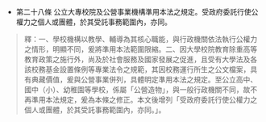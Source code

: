 * 第二十八條 公立大專校院及公營事業機構準用本法之規定。受政府委託行使公權力之個人或團體，於其受託事務範圍內，亦同。

> 釋：一、學校機構以教學、輔導為其核心職能，與行政機關依法執行公權力之情形，明顯不同，爰將準用本法範圍限縮。二、因大學校院教育除重高等教育政策之施行外，尚及於社會服務及國家發展之促進，且受有大學法及各該校務基金設置條例等專業法令之規範，其因校務運行所生之公文檔案，具有典藏價值，爰與公營事業併列，具體明定準用本法之規定。至公立高中、國中（小）、幼稚園等學校，係屬「公營造物」，與一般行政機關不同，故不再準用本法規定，爰為本條之修正。本文後增列「受政府委託行使公權力之個人或團體，於其受託事務範圍內，亦同。」。

